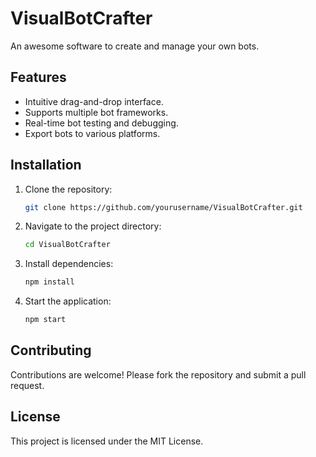 # VisualBotCrafter
An awesome software to create and manage your own bots.
## Features
- Intuitive drag-and-drop interface.
- Supports multiple bot frameworks.
- Real-time bot testing and debugging.
- Export bots to various platforms.

## Installation
1. Clone the repository:
    ```bash
    git clone https://github.com/yourusername/VisualBotCrafter.git
    ```
2. Navigate to the project directory:
    ```bash
    cd VisualBotCrafter
    ```
3. Install dependencies:
    ```bash
    npm install
    ```
4. Start the application:
    ```bash
    npm start
    ```

## Contributing
Contributions are welcome! Please fork the repository and submit a pull request.

## License
This project is licensed under the MIT License.